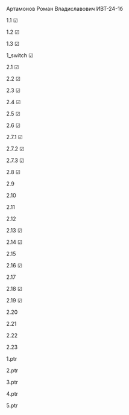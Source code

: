 Артамонов Роман Владиславович ИВТ-24-1б 

1.1 ☑

1.2 ☑

1.3 ☑

1_switch ☑

2.1 ☑

2.2 ☑                  

2.3 ☑                  

2.4 ☑                    

2.5 ☑                      

2.6 ☑                      

2.7.1 ☑                    

2.7.2 ☑                   

2.7.3 ☑                    

2.8 ☑   

2.9

2.10

2.11

2.12

2.13 ☑

2.14 ☑

2.15

2.16 ☑ 

2.17

2.18 ☑

2.19 ☑ 

2.20

2.21

2.22

2.23

1.ptr                      

2.ptr                      

3.ptr                      

4.ptr                      

5.ptr                      